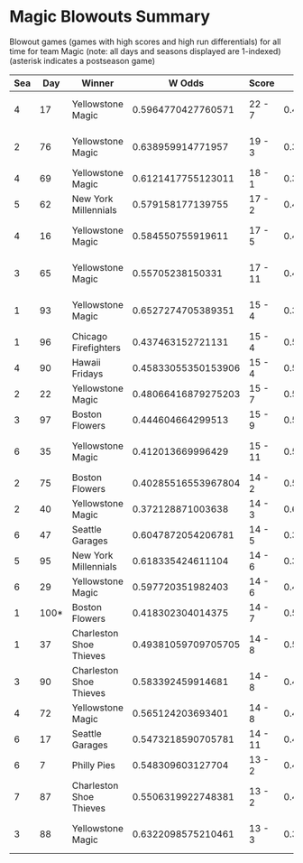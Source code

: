 # Magic Blowouts Summary



Blowout games (games with high scores and high run differentials) for all time for team Magic (note: all days and seasons displayed are 1-indexed) (asterisk indicates a postseason game)


| Sea | Day | Winner | W Odds | Score | L Odds | Loser | 
| ------ |------ |------ |------ |------ |------ |------ |
| 4 | 17 | Yellowstone Magic | 0.5964770427760571 | 22 - 7 | 0.40352295722394205 | Charleston Shoe Thieves | 
| 2 | 76 | Yellowstone Magic | 0.638959914771957 | 19 - 3 | 0.36104008522804204 | Kansas City Breath Mints | 
| 4 | 69 | Yellowstone Magic | 0.6121417755123011 | 18 - 1 | 0.387858224487699 | Hawaii Fridays | 
| 5 | 62 | New York Millennials | 0.579158177139755 | 17 - 2 | 0.420841822860245 | Yellowstone Magic | 
| 4 | 16 | Yellowstone Magic | 0.584550755919611 | 17 - 5 | 0.415449244080388 | Charleston Shoe Thieves | 
| 3 | 65 | Yellowstone Magic | 0.55705238150331 | 17 - 11 | 0.442947618496689 | Kansas City Breath Mints | 
| 1 | 93 | Yellowstone Magic | 0.6527274705389351 | 15 - 4 | 0.347272529461064 | Kansas City Breath Mints | 
| 1 | 96 | Chicago Firefighters | 0.437463152721131 | 15 - 4 | 0.562536847278868 | Yellowstone Magic | 
| 4 | 90 | Hawaii Fridays | 0.45833055350153906 | 15 - 4 | 0.54166944649846 | Yellowstone Magic | 
| 2 | 22 | Yellowstone Magic | 0.48066416879275203 | 15 - 7 | 0.519335831207247 | Mexico City Wild Wings | 
| 3 | 97 | Boston Flowers | 0.444604664299513 | 15 - 9 | 0.555395335700486 | Yellowstone Magic | 
| 6 | 35 | Yellowstone Magic | 0.412013669996429 | 15 - 11 | 0.58798633000357 | Canada Moist Talkers | 
| 2 | 75 | Boston Flowers | 0.40285516553967804 | 14 - 2 | 0.5971448344603221 | Yellowstone Magic | 
| 2 | 40 | Yellowstone Magic | 0.372128871003638 | 14 - 3 | 0.627871128996361 | Chicago Firefighters | 
| 6 | 47 | Seattle Garages | 0.6047872054206781 | 14 - 5 | 0.395212794579321 | Yellowstone Magic | 
| 5 | 95 | New York Millennials | 0.618335424611104 | 14 - 6 | 0.38166457538889503 | Yellowstone Magic | 
| 6 | 29 | Yellowstone Magic | 0.597720351982403 | 14 - 6 | 0.402279648017596 | Dallas Steaks | 
| 1 | 100* | Boston Flowers | 0.418302304014375 | 14 - 7 | 0.581697695985624 | Yellowstone Magic | 
| 1 | 37 | Charleston Shoe Thieves | 0.49381059709705705 | 14 - 8 | 0.506189402902943 | Yellowstone Magic | 
| 3 | 90 | Charleston Shoe Thieves | 0.583392459914681 | 14 - 8 | 0.41660754008531803 | Yellowstone Magic | 
| 4 | 72 | Yellowstone Magic | 0.565124203693401 | 14 - 8 | 0.43487579630659806 | Hawaii Fridays | 
| 6 | 17 | Seattle Garages | 0.5473218590705781 | 14 - 11 | 0.45267814092942105 | Yellowstone Magic | 
| 6 | 7 | Philly Pies | 0.548309603127704 | 13 - 2 | 0.451690396872295 | Yellowstone Magic | 
| 7 | 87 | Charleston Shoe Thieves | 0.5506319922748381 | 13 - 2 | 0.44936800772516106 | Yellowstone Magic | 
| 3 | 88 | Yellowstone Magic | 0.6322098575210461 | 13 - 3 | 0.36779014247895303 | Charleston Shoe Thieves | 


